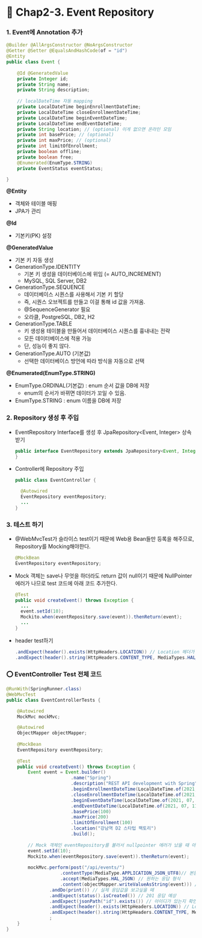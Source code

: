 # :pencil: Chap2-3. Event Repository

### 1. Event에 Annotation 추가

```java
@Builder @AllArgsConstructor @NoArgsConstructor
@Getter @Setter @EqualsAndHashCode(of = "id")
@Entity
public class Event {
	
	@Id @GeneratedValue
	private Integer id;
	private String name;
	private String description;
	
	// localDateTime 자동 mapping
	private LocalDateTime beginEnrollmentDateTime;
	private LocalDateTime closeEnrollmentDateTime;
	private LocalDateTime beginEventDateTime;
	private LocalDateTime endEventDateTime;
	private String location; // (optional) 이게 없으면 온라인 모임
	private int basePrice; // (optional)
	private int maxPrice; // (optional)
	private int limitOfEnrollment;
	private boolean offline;
	private boolean free;
	@Enumerated(EnumType.STRING)
	private EventStatus eventStatus;
	
}
```

**@Entity** 

- 객체와 테이블 매핑
- JPA가 관리

**@Id** 

- 기본키(PK) 설정

**@GeneratedValue**

- 기본 키 자동 생성
- GenerationType.IDENTITY 
  - 기본 키 생성을 데이터베이스에 위임 (= AUTO_INCREMENT)
  - MySQL, SQL Server, DB2
- GenerationType.SEQUENCE 
  - 데이터베이스 시퀀스를 사용해서 기본 키 할당
  - 즉, 시퀀스 오브젝트를 만들고 이걸 통해 id 값을 가져옴.
  - @SequenceGenerator 필요
  - 오라클, PostgreSQL, DB2, H2
- GenerationType.TABLE
  - 키 생성용 테이블을 만들어서 데이터베이스 시퀀스를 흉내내는 전략
  - 모든 데이터베이스에 적용 가능
  - 단, 성능이 좋지 않다.
- GenerationType.AUTO (기본값)
  - 선택한 데이터베이스 방언에 따라 방식을 자동으로 선택

**@Enumerated(EnumType.STRING)**

- EnumType.ORDINAL(기본값) : enum 순서 값을 DB에 저장
  - enum의 순서가 바뀌면 데이터가 꼬일 수 있음.
- EnumType.STRING : enum 이름을 DB에 저장



### 2. Repository 생성 후 주입

- EventRepository Interface를 생성 후 JpaRepository<Event, Integer>  상속 받기

  ```java
  public interface EventRepository extends JpaRepository<Event, Integer> {
  }
  ```

- Controller에 Repository 주입

  ```java
  public class EventController {
  
  	@Autowired
  	EventRepository eventRepository;
  	...
  }
  ```

  



### 3. 테스트 하기

- @WebMvcTest가 슬라이스 test이기 때문에 Web용 Bean들만 등록을 해주므로, Repository를 Mocking해야한다.

  ```java
  @MockBean
  EventRepository eventRepository;
  ```

- Mock 객체는 save나 무엇을 하더라도 return 값이 null이기 때문에 NullPointer 에러가 나므로 test 코드에 아래 코드 추가한다.

  ```java
  @Test
  public void createEvent() throws Exception {
  	...
  	event.setId(10);
  	Mockito.when(eventRepository.save(event)).thenReturn(event);
  	...
  }
  ```

- header test하기

  ```java
  .andExpect(header().exists(HttpHeaders.LOCATION)) // Location 헤더가 있는지 확인
  .andExpect(header().string(HttpHeaders.CONTENT_TYPE, MediaTypes.HAL_JSON_VALUE)) // 해당 헤더에 특정한 값이 나오는지 확인
  ```

  

### :o: EventController Test 전체 코드

```java
@RunWith(SpringRunner.class)
@WebMvcTest
public class EventControllerTests {

	@Autowired
	MockMvc mockMvc;

	@Autowired
	ObjectMapper objectMapper;
	
	@MockBean
	EventRepository eventRepository;
	
	@Test
	public void createEvent() throws Exception {
		Event event = Event.builder()
						.name("Spring")
						.description("REST API development with Spring")
						.beginEnrollmentDateTime(LocalDateTime.of(2021, 07, 8, 14, 21))
						.closeEnrollmentDateTime(LocalDateTime.of(2021, 07, 9, 14, 21))
						.beginEventDateTime(LocalDateTime.of(2021, 07, 10, 14, 21))
						.endEventDateTime(LocalDateTime.of(2021, 07, 11, 14, 21))
						.basePrice(100)
						.maxPrice(200)
						.limitOfEnrollment(100)
						.location("강남역 D2 스타텁 팩토리")
						.build();
		
		// Mock 객체인 eventRepository를 불러서 nullpointer 에러가 났을 때 아래와 같은 코드 작성
		event.setId(10);
		Mockito.when(eventRepository.save(event)).thenReturn(event);
		
		mockMvc.perform(post("/api/events/")
					.contentType(MediaType.APPLICATION_JSON_UTF8)// 본문에 json을 보내고 있다.
					.accept(MediaTypes.HAL_JSON) // 원하는 응답 형식
					.content(objectMapper.writeValueAsString(event))) // 본문
				.andDo(print()) // 실제 응답값을 보고싶을 떼
				.andExpect(status().isCreated()) // 201 응답 예상
				.andExpect(jsonPath("id").exists()) // 아이디가 있는지 확인 
				.andExpect(header().exists(HttpHeaders.LOCATION)) // Location 헤더가 있는지 확인
				.andExpect(header().string(HttpHeaders.CONTENT_TYPE, MediaTypes.HAL_JSON_VALUE)) // 해당 헤더에 특정한 값이 나오는지 확인
				;
	}
}
```























